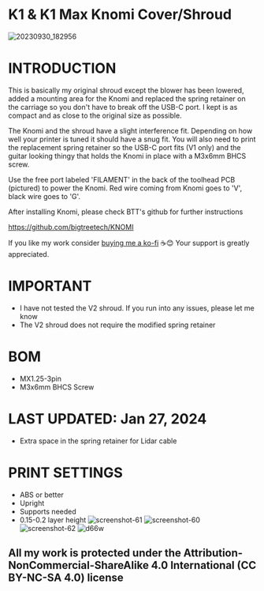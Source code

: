 # K1 & K1 Max Knomi Cover/Shroud
![20230930_182956](https://github.com/DerrickDarrell/Creality-K1-K1-Max/assets/145330457/71550912-26eb-4b07-8fb7-f2eb70a2b202)


# INTRODUCTION
This is basically my original shroud except the blower has been lowered, added a mounting area for the Knomi and replaced the spring retainer on the carriage so you don't have to break off the USB-C port. I kept is as compact and as close to the original size as possible.

The Knomi and the shroud have a slight interference fit. Depending on how well your printer is tuned it should have a snug fit. You will also need to print the replacement spring retainer so the USB-C port fits (V1 only) and the guitar looking thingy that holds the Knomi in place with a M3x6mm BHCS screw.

Use the free port labeled 'FILAMENT' in the back of the toolhead PCB (pictured) to power the Knomi. Red wire coming from Knomi goes to 'V', black wire goes to 'G'.


After installing Knomi, please check BTT's github for further instructions

https://github.com/bigtreetech/KNOMI


If you like my work consider [buying me a ko-fi](https://ko-fi.com/derrickdarrell) ☕😊 Your support is greatly appreciated.




# IMPORTANT
- I have not tested the V2 shroud. If you run into any issues, please let me know
- The V2 shroud does not require the modified spring retainer


# BOM
- MX1.25-3pin
- M3x6mm BHCS Screw


# LAST UPDATED: Jan 27, 2024
- Extra space in the spring retainer for Lidar cable


# PRINT SETTINGS
- ABS or better
- Upright
- Supports needed
- 0.15-0.2 layer height
![screenshot-61](https://github.com/DerrickDarrell/Creality-K1-K1-Max/assets/145330457/3cfbff65-b7dd-4f3d-9ff3-23d6ecd1f8ea)
![screenshot-60](https://github.com/DerrickDarrell/Creality-K1-K1-Max/assets/145330457/15bdbc2c-95ce-40f8-8326-a6936552ceda)
![screenshot-62](https://github.com/DerrickDarrell/Creality-K1-K1-Max/assets/145330457/446588bd-65fa-4d96-88cf-b3f4b4aa35f4)
![d66w](https://github.com/DerrickDarrell/Creality-K1-K1-Max/assets/145330457/cccff262-036c-4253-8dce-d8e28fbe14b1)






## All my work is protected under the **Attribution-NonCommercial-ShareAlike 4.0 International (CC BY-NC-SA 4.0)** license
